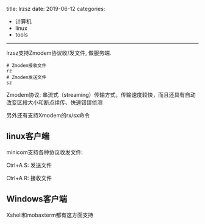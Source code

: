 title: lrzsz
date: 2019-06-12
categories:
- 计算机
- linux
- tools




---



lrzsz支持Zmodem协议收/发文件, 做服务端.

```
# Zmodem接收文件
rz
# Zmodem发送文件
sz
```

Zmodem协议: 串流式（streaming）传输方式，传输速度较快，而且还具有自动改变区段大小和断点续传、快速错误侦测

另外还有支持Xmodem的rx/sx命令

## linux客户端

minicom支持各种协议收发文件: 

Ctrl+A S: 发送文件

Ctrl+A R: 接收文件

## Windows客户端

Xshell和mobaxterm都有这方面支持